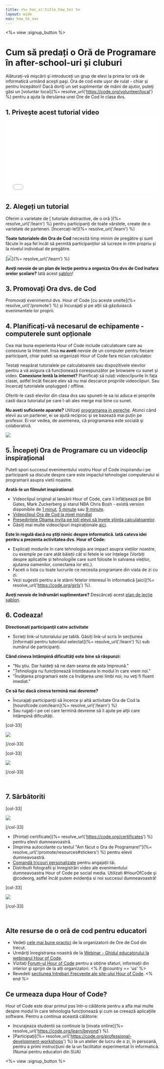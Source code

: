 ```yaml
---
title: <%= hoc_s(:title_how_to) %>
layout: wide
nav: how_to_nav
---
```

<%= view :signup_button %>

# Cum să predați o Oră de Programare în after-school-uri și cluburi

Alăturaţi-vă mişcării şi introduceți un grup de elevi la prima lor oră de informatică urmând aceşti paşi. Ora de cod este ușor de rulat - chiar și pentru începători! Dacă doriţi un set suplimentar de mâini de ajutor, puteţi găsi un [voluntar local](%= resolve_url('https://code.org/volunteer/local') %) pentru a ajuta la derularea unei Ore de Cod în clasa dvs.

## 1. Priveşte acest tutorial video <iframe width="500" height="255" src="//www.youtube.com/embed/SrnvvWDm73k" frameborder="0" allowfullscreen mark="crwd-mark"></iframe> 

## 2. Alegeți un tutorial

Oferim o varietate de [ tutoriale distractive, de o oră ](%= resolve_url('/learn') %) pentru participanți de toate vârstele, create de o varietate de parteneri. [Încercați-le!](%= resolve_url('/learn') %)

**Toate tutorialele din Ora de Cod** necesită timp minim de pregătire şi sunt făcute în așa fel încât să permită participanților să lucreze in ritm propriu și la nivelul individual de pregătire.

[![](/images/fit-700/tutorials.png)](%= resolve_url('/learn') %)

**Aveți nevoie de un plan de lecţie pentru a organiza Ora dvs de Cod înafara orelor școlare?** Iată acest [şablon](/files/AfterschoolEducatorLessonPlanOutline.docx)!

## 3. Promovați Ora dvs. de Cod

Promovați evenimentul dvs. Hour of Code [cu aceste unelte](%= resolve_url('/promote') %) și încurajați și pe alții să găzduiască evenimentele lor proprii.

## 4. Planificați-vă necesarul de echipamente - computerele sunt opționale

Cea mai buna experienta Hour of Code include calculatoare care au conexiune la Internet. Insa **nu aveti** nevoie de un computer pentru fiecare participant, chiar puteti sa organizati Hour of Code fara niciun calculator.

Testați neapărat tutorialele pe calculatoarele sau dispozitivele elevilor pentru a vă asigura că funcționează corespunzător pe browsere cu sunet și video. **Conexiune lentă la internet?** Planificați să rulați videoclipurile în fața clasei, astfel încât fiecare elev să nu mai descarce propriile videoclipuri. Sau încercaţi tutorialele unplugged / offline.

Oferiti-le casti elevilor din clasa dvs sau spuneti-le sa isi aduca ei propriile casti daca tutorialul pe care l-ati ales merge mai bine cu sunet.

**Nu aveti suficiente aparate?** Utilizaţi [ programarea in pereche](https://www.youtube.com/watch?v=vgkahOzFH2Q). Atunci când elevii au un partener, ei se ajută reciproc şi se bazează mai puţin pe profesor. Ei vor vedea, de asemenea, că programarea este socială şi colaborativă.

<img src="/images/fit-350/group_ipad.jpg" />

## 5. Începeți Ora de Programare cu un videoclip inspirațional

Puteti spori succesul evenimentului vostru Hour of Code inspirandu-i pe participanti sa discute despre care este impactul tehnologiei computerului si programarii asupra vietii noastre.

**Arată-le un filmulet inspirational:**

- Videoclipul original al lansării Hour of Code, care îi înfățișează pe Bill Gates, Mark Zuckerberg și starul NBA Chris Bosh - există version disponibile de [1 minut](https://www.youtube.com/watch?v=qYZF6oIZtfc), [5 minute](https://www.youtube.com/watch?v=nKIu9yen5nc) sau [9 minute](https://www.youtube.com/watch?v=dU1xS07N-FA).
- [Videoclipul Ora de Cod la nivel mondial](https://www.youtube.com/watch?v=KsOIlDT145A)
- [ Preşedintele Obama invita pe toţi elevii să înveţe ştiinţa calculatoarelor](https://www.youtube.com/watch?v=6XvmhE1J9PY).
- Găsiţi mai multe videoclipuri inspiraționale [aici](https://www.youtube.com/playlist?list=PLzdnOPI1iJNfpD8i4Sx7U0y2MccnrNZuP).

**Este în regulă dacă nu știți nimic despre informatică. Iată cateva idei pentru a prezenta activitatea dvs. Hour of Code:**

- Explicați modurile în care tehnologia are impact asupra vieților noastre, cu exemple pe care atât băieții cât si fetele le vor înțelege (Vorbiți despre aplicațiile și tehnologiile care sunt folosite în salvarea vieților, ajutarea oamenilor, conectarea lor etc.).
- Faceti o lista cu toate lucrurile ce necesita programare din viata de zi cu zi.
- Vezi sugestii pentru a le stârni fetelor interesul în informatică [aici](%= resolve_url('https://code.org/girls') %).

**Aveți nevoie de îndrumări suplimentare?** Descărcați acest [plan de lecție șablon](/files/AfterschoolEducatorLessonPlanOutline.docx).

## 6. Codeaza!

**Directionati participanţii catre activitate**

- Scrieți link-ul tutorialului pe tablă. Găsiți link-ul scris în secțiunea [informații pentru tutorialul selectat](%= resolve_url('/learn') %) sub numărul de participanți.

**Când cineva întâmpină dificultăţi este bine să răspunzi:**

- "Nu ştiu. Dar haideţi să ne dam seama de asta împreună."
- "Tehnologia nu funcţionează întotdeauna în modul în care vrem noi."
- "Învăţarea programarii este ca învăţarea unei limbi noi; nu veţi fi fluent imediat."

**Ce să fac dacă cineva termină mai devreme?**

- Încurajați participanţii să încerce și altă activitate Ora de Cod la [hourofcode.com/learn](%= resolve_url('/learn') %)
- Sau rugați-i pe cei care termină devreme să îi ajute pe alţii care întâmpină dificultăți.

[col-33]

![](/images/fit-250/highschoolgirls.jpeg)

[/col-33]

[col-33]

![](/images/fit-300/group_ar.jpg)

[/col-33]

<p style="clear:both">&nbsp;</p>

## 7. Sărbătoriti

[col-33]

![](/images/fit-300/boy-certificate.jpg)

[/col-33]

- [Printați certificate](%= resolve_url('https://code.org/certificates') %) pentru elevii dumneavoastră.
- [Imprima autocolante cu textul "Am făcut o Ora de Programare!"](%= resolve_url('/promote/resources#stickers') %) pentru elevii dumneavoastră.
- [Comandă tricouri personalizate](http://blog.code.org/post/132608499493/hour-of-code-shirts-and-more) pentru angajații tăi.
- Distribuiti fotografii şi înregistrări video ale evenimentului dumneavoastra Hour of Code pe social media. Utilizati #HourOfCode şi @codeorg, astfel încât putem evidenţia si noi succesul dumneavoastră!

[col-33]

![](/images/fit-260/highlight-certificates.jpg)

[/col-33]

<p style="clear:both">&nbsp;</p>

## Alte resurse de o oră de cod pentru educatori

- Vedeți [cele mai bune practici](http://www.slideshare.net/TeachCode/hour-of-code-best-practices-for-successful-educators-51273466) de la organizatorii de Ore de Cod din trecut. 
- Urmăriți înregistrarea noastră de la [Webinar - Ghidul educatorului la webinarul Hour of Code](https://youtu.be/EJeMeSW2-Mw).
- Vizitaţi [Forum-ul Hour of Code](http://forum.code.org/c/plc/hour-of-code) pentru a obţine sfaturi, informații din interior şi sprijin de la alți organizatori. <% if @country == 'us' %>
- Revedeti [ sectiunea Intrebari Frecvente ale site-ului Hour of Code](https://support.code.org/hc/en-us/categories/200147083-Hour-of-Code). <% end %>

## Ce urmeaza dupa Hour of Code?

Hour of Code este doar primul pas într-o călătorie pentru a afla mai multe despre modul în care tehnologia funcționează şi cum se creează aplicațiile software. Pentru a continua această călătorie:

- Incurajeaza studentii sa continuie la [invata online](%= resolve_url('https://code.org/learn/beyond') %).
- [Participați](%= resolve_url('https://code.org/professional-development-workshops') %) la un atelier de lucru de o zi, în persoană, pentru a primi instrucțiuni de la un facilitator experimentat în informatică. (Numai pentru educatori din SUA)

<%= view :signup_button %>